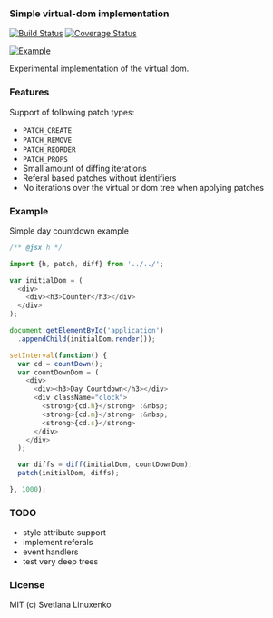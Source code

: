 ### Simple virtual-dom implementation
[![Build Status](https://travis-ci.org/linuxenko/basic-virtual-dom.svg?branch=master)](https://travis-ci.org/linuxenko/basic-virtual-dom) [![Coverage Status](https://coveralls.io/repos/github/linuxenko/basic-virtual-dom/badge.svg?branch=master)](https://coveralls.io/github/linuxenko/basic-virtual-dom?branch=master)

[![Example](https://raw.githubusercontent.com/linuxenko/basic-virtual-dom/master/examples/misc/inspect.gif)](https://raw.githubusercontent.com/linuxenko/basic-virtual-dom/master/examples/misc/inspect.gif)

Experimental implementation of the virtual dom.

### Features
  Support of following patch types:

  * `PATCH_CREATE`
  * `PATCH_REMOVE`
  * `PATCH_REORDER`
  * `PATCH_PROPS`
  * Small amount of diffing iterations
  * Referal based patches without identifiers
  * No iterations over the virtual or dom tree when applying patches

### Example

Simple day countdown example 
```javascript
/** @jsx h */

import {h, patch, diff} from '../../';

var initialDom = (
  <div>
    <div><h3>Counter</h3></div>
  </div>
);

document.getElementById('application')
  .appendChild(initialDom.render());

setInterval(function() {
  var cd = countDown();
  var countDownDom = (
    <div>
      <div><h3>Day Countdown</h3></div>
      <div className="clock">
        <strong>{cd.h}</strong> :&nbsp;
        <strong>{cd.m}</strong> :&nbsp;
        <strong>{cd.s}</strong>
      </div>
    </div>
  );

  var diffs = diff(initialDom, countDownDom);
  patch(initialDom, diffs);

}, 1000);
```
### TODO
  * style attribute support
  * implement referals
  * event handlers
  * test very deep trees

### License
MIT (c) Svetlana Linuxenko
